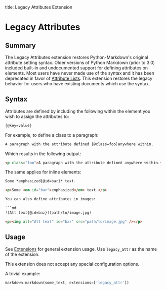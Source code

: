 title: Legacy Attributes Extension

# Legacy Attributes

## Summary

The Legacy Attributes extension restores Python-Markdown's original attribute
setting syntax. Older versions of Python Markdown (prior to 3.0) included
built-in and undocumented support for defining attributes on elements. Most
users have never made use of the syntax and it has been deprecated in favor of
[Attribute Lists](attr_list.md). This extension restores the legacy behavior for
users who have existing documents which use the syntax.

## Syntax

Attributes are defined by including the following within the element you wish to
assign the attributes to:

```md
{@key=value}
```

For example, to define a class to a paragraph:

```md
A paragraph with the attribute defined {@class=foo}anywhere within.
```

Which results in the following output:

```html
<p class="foo">A paragraph with the attribute defined anywhere within.</p>
```

The same applies for inline elements:

```md
Some *emphasized{@id=bar}* text.
```

```html
<p>Some <em id="bar">emphasized</em> text.</p>

You can also define attributes in images:

```md
![Alt text{@id=baz}](path/to/image.jpg)
```

```html
<p><img alt="Alt text" id="baz" src="path/to/image.jpg" /></p>
```

## Usage

See [Extensions](index.md) for general extension usage. Use `legacy_attr` as the
name of the extension.

This extension does not accept any special configuration options.

A trivial example:

```python
markdown.markdown(some_text, extensions=['legacy_attr'])
```
